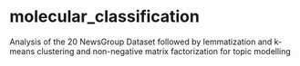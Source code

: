 # molecular_classification
Analysis of the 20 NewsGroup Dataset followed by lemmatization and k-means clustering and non-negative matrix factorization for topic modelling
